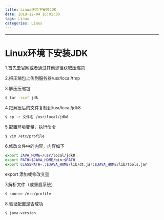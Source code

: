 ```yaml
---
title: Linux环境下安装JDK
date: 2019-12-04 16:01:30
tags: Linux
categories: Linux
---
```


---



# Linux环境下安装JDK

1.首先去官网或者通过其他途径获取压缩包

2.把压缩包上传到服务器/usr/local/tmp

3.解压压缩包

```bash
$ tar -zxvf jdk
```

4.把解压后的文件复制到/usr/local/jdk8

```bash
$ cp -r 文件名 /usr/local/jdk8
```

5.配置环境变量，执行命令

```bash
$ vim /etc/profile
```

6.修改文件中的内容，内容如下

```bash
export JAVA_HOME=/usr/local/jdk8
export PATH=$JAVA_HOME/bin:$PATH
export CLASSPATH=.:$JAVA_HOME/lib/dt.jar:$JAVA_HOME/lib/tools.jar
```

export 添加或修改变量

7.解析文件（或重启系统）

```bash
$ source /etc/profile
```

8.验证配置是否成功

```bash
$ java-version
```


